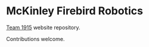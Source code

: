 # McKinley Firebird Robotics


[Team 1915](http://mckinleyfirebirds.com) website repository. 

Contributions welcome. 
